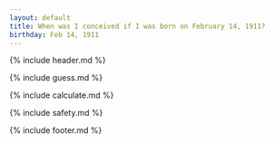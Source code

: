 ```yaml
---
layout: default
title: When was I conceived if I was born on February 14, 1911?
birthday: Feb 14, 1911
---
```


{% include header.md %}

{% include guess.md %}

{% include calculate.md %}

{% include safety.md %}

{% include footer.md %}



